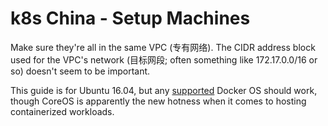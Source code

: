 # k8s China - Setup Machines

Make sure they're all in the same VPC (专有网络).  The CIDR address block used for the VPC's network (目标网段; often something like 172.17.0.0/16 or so) doesn't seem to be important.

This guide is for Ubuntu 16.04, but any [supported](https://success.docker.com/article/compatibility-matrix) Docker OS should work, though CoreOS is apparently the new hotness when it comes to hosting containerized workloads.
